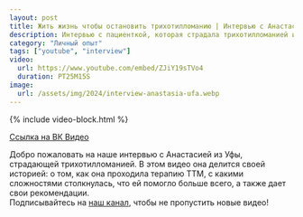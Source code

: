 ```yaml
---
layout: post
title: Жить жизнь чтобы остановить трихотилломанию | Интервью с Анастасией
description: Интервью с пациенткой, которая страдала трихотилломанией и проходила терапию
category: "Личный опыт"
tags: ["youtube", "interview"]
video:
  url: https://www.youtube.com/embed/ZJiY19sTVo4
  duration: PT25M15S
image:
  url: /assets/img/2024/interview-anastasia-ufa.webp
---
```


{% include video-block.html %}

<a href="https://vkvideo.ru/video-211245681_456239025" rel="nofollow">Ссылка на ВК Видео</a>

Добро пожаловать на наше интервью с Анастасией из Уфы, страдающей трихотилломанией. В этом видео она делится своей историей: о том, как она проходила терапию ТТМ, 
с какими сложностями столкнулась, что ей помогло больше всего, а также дает свои рекомендации.   
Подписывайтесь на <a href="https://www.youtube.com/@ttm-help" rel="nofollow">наш канал</a>, чтобы не пропустить новые видео! 
